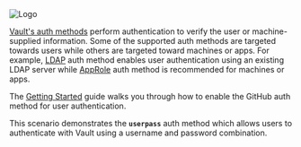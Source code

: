 <img src="https://education-yh.s3-us-west-2.amazonaws.com/Vault_Icon_FullColor.png" alt="Logo"/>

[Vault's auth methods](https://www.vaultproject.io/docs/concepts/auth.html) perform authentication to verify the user or machine-supplied information. Some of the supported auth methods are targeted towards users while others are targeted toward machines or apps. For example, [LDAP](https://www.vaultproject.io/docs/auth/ldap.html) auth method enables user authentication using an existing LDAP server while [AppRole](https://www.vaultproject.io/docs/auth/approle.html) auth method is recommended for machines or apps.

The [Getting Started](https://learn.hashicorp.com/vault/) guide walks you through how to enable the GitHub auth method for user authentication.

This scenario demonstrates the **`userpass`** auth method which allows users to authenticate with Vault using a username and password combination.
